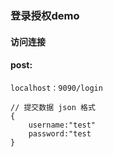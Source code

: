 ### 登录授权demo

#### 访问连接

#### post:
```gotemplate
localhost：9090/login

// 提交数据 json 格式
{
    username:"test"
    password:"test
}
```
